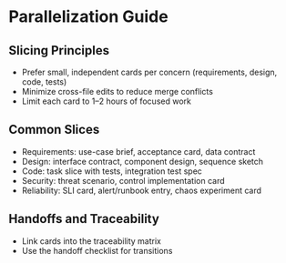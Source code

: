 # Parallelization Guide

## Slicing Principles

- Prefer small, independent cards per concern (requirements, design, code, tests)
- Minimize cross-file edits to reduce merge conflicts
- Limit each card to 1–2 hours of focused work


## Common Slices

- Requirements: use-case brief, acceptance card, data contract
- Design: interface contract, component design, sequence sketch
- Code: task slice with tests, integration test spec
- Security: threat scenario, control implementation card
- Reliability: SLI card, alert/runbook entry, chaos experiment card


## Handoffs and Traceability

- Link cards into the traceability matrix
- Use the handoff checklist for transitions

